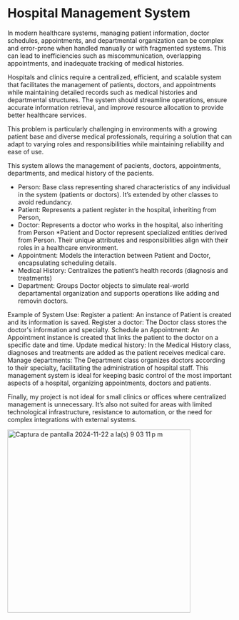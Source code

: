 # Hospital Management System
In modern healthcare systems, managing patient information, doctor schedules, appointments, and departmental organization can be complex and error-prone when handled manually or with fragmented systems. This can lead to inefficiencies such as miscommunication, overlapping appointments, and inadequate tracking of medical histories.

Hospitals and clinics require a centralized, efficient, and scalable system that facilitates the management of patients, doctors, and appointments while maintaining detailed records such as medical histories and departmental structures. The system should streamline operations, ensure accurate information retrieval, and improve resource allocation to provide better healthcare services. 

This problem is particularly challenging in environments with a growing patient base and diverse medical professionals, requiring a solution that can adapt to varying roles and responsibilities while maintaining reliability and ease of use.

This system allows the management of pacients, doctors, appointments, departments, and medical history of the pacients. 

- Person: Base class representing shared characteristics of any individual in the system (patients or doctors). It’s extended by other classes to avoid redundancy.
- Patient: Represents a patient register in the hospital, inheriting from Person,
- Doctor: Represents a doctor who works in the hospital, also inheriting from Person
*Patient and Doctor represent specialized entities derived from Person. Their unique attributes and responsibilities align with their roles in a healthcare environment. 
- Appointment: Models the interaction between Patient and Doctor, encapsulating scheduling details. 
- Medical History: Centralizes the patient’s health records (diagnosis and treatments)
- Department: Groups Doctor objects to simulate real-world departamental organization and supports operations like adding and removin doctors. 

Example of System Use:
Register a patient: An instance of Patient is created and its information is saved.
Register a doctor: The Doctor class stores the doctor's information and specialty.
Schedule an Appointment: An Appointment instance is created that links the patient to the doctor on a specific date and time.
Update medical history: In the Medical History class, diagnoses and treatments are added as the patient receives medical care.
Manage departments: The Department class organizes doctors according to their specialty, facilitating the administration of hospital staff.
This management system is ideal for keeping basic control of the most important aspects of a hospital, organizing appointments, doctors and patients.

Finally, my project is not ideal for small clinics or offices where centralized management is unnecessary. It’s also not suited for areas with limited technological infrastructure, resistance to automation, or the need for complex integrations with external systems.

<img width="410" alt="Captura de pantalla 2024-11-22 a la(s) 9 03 11 p m" src="https://github.com/user-attachments/assets/ae97c761-aa08-40a7-aeb1-b7a8fcc80c4d">
